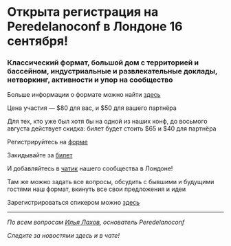 # Открыта регистрация на **Peredelanoconf** в Лондоне 16 сентября!

### Классический формат, большой дом с территорией и бассейном, индустриальные и развлекательные доклады, нетворкинг, активности и упор на сообщество

Больше информации о формате можно найти [здесь](/./confs/standard.md)

Цена участия — $80 для вас, и $50 для вашего партнёра

Для тех, кто уже был хотя бы на одной из наших конф, до восьмого августа действует скидка: билет будет стоить $65 и $40 для партнёра

Регистрируйтесь на [форме]( https://docs.google.com/forms/d/1uye3oR1O5F39zmFtJPRhvgD2nIdijU8Sxk36YwZDzdw)

Закидывайте за [билет](/./guides/how-to-pay.md)

И добавляйтесь в [чатик](https://t.me/peredelanoconf_england) нашего сообщества в Лондоне! 

Там же можно задать все вопросы, обсудить с бывшими и будущими гостями наш формат, вкинуть все свои предложения и идеи

Зарегистрироваться спикером можно [здесь](/./guides/tech-speech.md)

---

_По всем вопросам [Илья Лахов](https://t.me/ilakhov), основатель Peredelanoconf_

_Следите за новостями здесь и в чате!_

